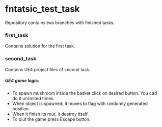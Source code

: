 # fntatsic_test_task

Repository contains two branches with finished tasks.

### first_task

Contains solution for the first task.

### second_task

Contains UE4 project files of second task.

##### UE4 game logic:

- To spawn mushroom inside the basket click on desired button. You cad do it unlimited times.
- When object is spawned, it moves to flag with randomly generated position.
- When it finish its rout, it destroy itself.
- To qiut the game press Escape button.
